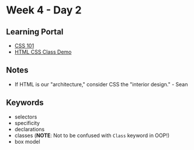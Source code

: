 # Week 4 - Day 2

## Learning Portal

* [CSS 101](https://learn.digitalcrafts.com/immersive/lessons/front-end-foundations/css-101/#overview)
* [HTML CSS Class Demo](https://html-css-cheatsheet.netlify.app/)

## Notes

* If HTML is our "architecture," consider CSS the "interior design." - Sean

## Keywords

* selectors
* specificity
* declarations
* classes (__NOTE__: Not to be confused with `Class` keyword in OOP!)
* box model
